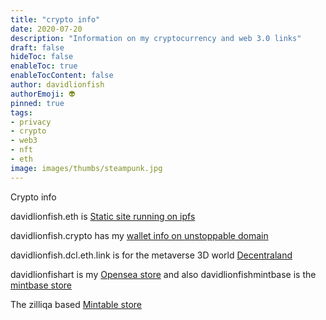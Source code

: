 ```yaml
---
title: "crypto info"
date: 2020-07-20
description: "Information on my cryptocurrency and web 3.0 links"
draft: false
hideToc: false
enableToc: true
enableTocContent: false
author: davidlionfish
authorEmoji: 👽
pinned: true
tags: 
- privacy
- crypto
- web3
- nft
- eth
image: images/thumbs/steampunk.jpg
---
```


Crypto info

davidlionfish.eth is [Static site running on ipfs](https://gateway.pinata.cloud/ipfs/QmS1tTjcLsBVBGuDQ1J6V94yjpGJtUDv8mmy3CsHdSVkQW/)

davidlionfish.crypto has my [wallet info on unstoppable domain](https://viewblock.io/unstoppable/davidlionfish.crypto)

davidlionfish.dcl.eth.link is for the metaverse 3D world [Decentraland](https://events.decentraland.org/en/)

davidlionfishart is my [Opensea store](https://opensea.io/storefront/davidlionfish) and also davidlionfishmintbase is the [mintbase store](https://opensea.io/storefront/davidlionfish-1)

The zilliqa based [Mintable store](https://zilliqa.mintable.app/store/davidlionfish-solar-art/3581ff9b-064b-440c-b8a2-45e49ae271a0)
